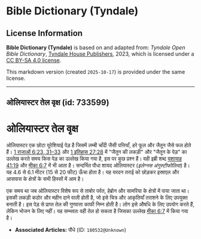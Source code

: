 # Bible Dictionary (Tyndale)

## License Information

**Bible Dictionary (Tyndale)** is based on and adapted from: _Tyndale Open Bible Dictionary_, [Tyndale House Publishers](https://tyndaleopenresources.com/), 2023, which is licensed under a [CC BY-SA 4.0 license](https://creativecommons.org/licenses/by-sa/4.0/legalcode.en).

This markdown version (created `2025-10-17`) is provided under the same license.



--------------------------------

## ओलियास्टर तेल वृक्ष (id: 733599)

ओलियास्टर तेल वृक्ष
===================

ओलियास्टर एक छोटा यूरेशियाई पेड़ है जिसमें लम्बी चाँदी जैसी पत्तियाँ, हरे फूल और जैतून जैसे फल होते हैं। [1 राजाओं 6:23, 31–33](https://ref.ly/1Kgs6:23,1Kgs6:31-1Kgs6:33) और [1 इतिहास 27:28](https://ref.ly/1Chr27:28) में "जैतून की लकड़ी" और "जैतून के पेड़" का उल्लेख करते समय किस पेड़ का उल्लेख किया गया है, इस पर कुछ प्रश्न हैं। वही इब्री शब्द [यशायाह 41:19](https://ref.ly/Isa41:19) और [मीका 6:7](https://ref.ly/Mic6:7) में भी आता है। सन्दर्भित पौधा शायद ओलियास्टर (*इलेग्नस अंगुस्टीफोलिया*) है। यह 4\.6 से 6\.1 मीटर (15 से 20 फीट) ऊँचा होता है। यह यरदन तराई को छोड़कर इस्राएल और आसपास के क्षेत्रों के सभी हिस्सों में आम है।

एक समय था जब ओलियास्टर विशेष रूप से ताबोर पर्वत, हेब्रोन और सामरिया के क्षेत्रों में पाया जाता था। इसकी लकड़ी कठोर और महीन दाने वाली होती है, जो इसे चित्र और आकृतियाँ तराशने के लिए उपयुक्त बनाती है। इस पेड़ से प्राप्त तेल की गुणवत्ता काफी निम्न होती है। लोग इसे औषधि के लिए उपयोग करते हैं, लेकिन भोजन के लिए नहीं। यह सम्भवतः वही तेल हो सकता है जिसका उल्लेख [मीका 6:7](https://ref.ly/Mic6:7) में किया गया है।

* **Associated Articles:** पौधे (ID: `180532@Unknown`)

